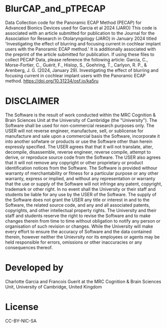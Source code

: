 # BlurCAP_and_pTPECAP
Data Collection code for the Panoramic ECAP Method (PECAP) for Advanced Bionics Devices used for Garcia et al 2024 (JARO)
This code is associated with an article submitted for publication to the Journal for the Association for Research in Otolaryngology (JARO) in January 2024 titled 'Investigating the effect of blurring and focusing current in cochlear implant users with the Panoramic ECAP method.' It is additionally associated with the preprint of the article submitted for publication. If using these files to collect PECAP Data, please reference the following article: Garcia, C., Morse-Fortier, C., Guérit, F., Hislop, S., Goehring, T., Carlyon, R. P., & Arenberg, J. G. (2024, January 29). Investigating the effect of blurring and focusing current in cochlear implant users with the Panoramic ECAP method. https://doi.org/10.31234/osf.io/ka5ru

# DISCLAIMER 
The Software is the result of work conducted within the MRC Cognition & Brain Sciences Unit at the University of Cambridge (the "University"). The Software shall be used for non-commercial research purposes only. The USER will not reverse engineer, manufacture, sell, or sublicense for manufacture and sale upon a commercial basis the Software, incorporate it into another sofwtare or products or use the Software other than herein expressly specified. The USER agrees that that it will not translate, alter, decompile, disassemble, reverse engineer, reverse compile, attempt to derive, or reproduce source code from the Software. The USER also agrees that it will not remove any copyright or other proprietary or product identification notices from the Software. The Software is provided withour warranty of merchantability or fitness for a particular purpose or any other warranty, express or implied, and without any representation or warranty that the use or supply of the Software will not infringe any patent, copyright, trademark or other right. In no event shall the University or their staff and students be liable for any use by the USER of the Software. The supply of the Software does not grant the USER any title or interest in and to the Software, the related source code, and any and all associated patents, copyrights, and other intellectual property rights. The University and their staff and students reserve the right to revise the Software and to make changes therein from time to time without obligation to notify any person or organisation of such revision or changes. While the University will make every effort to ensure the accuracy of Software and the data contained therein, however neither the Unievrsity nor its employees or agents may be held responsible for errors, omissions or other inaccuracies or any consequences thereof.

# Developed by
Charlotte Garcia and Francois Guerit at the MRC Cognition & Brain Sciences Unit, University of Cambridge, United Kingdom

# License
CC-BY-NIC-SA
